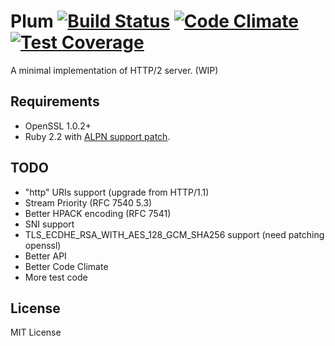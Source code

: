 # Plum [![Build Status](https://travis-ci.org/rhenium/plum.png?branch=master)](https://travis-ci.org/rhenium/plum) [![Code Climate](https://codeclimate.com/github/rhenium/plum/badges/gpa.svg)](https://codeclimate.com/github/rhenium/plum) [![Test Coverage](https://codeclimate.com/github/rhenium/plum/badges/coverage.svg)](https://codeclimate.com/github/rhenium/plum/coverage)
A minimal implementation of HTTP/2 server. (WIP)

## Requirements
* OpenSSL 1.0.2+
* Ruby 2.2 with [ALPN support patch](https://gist.github.com/rhenium/b1711edcc903e8887a51).

## TODO
* "http" URIs support (upgrade from HTTP/1.1)
* Stream Priority (RFC 7540 5.3)
* Better HPACK encoding (RFC 7541)
* SNI support
* TLS_ECDHE_RSA_WITH_AES_128_GCM_SHA256 support (need patching openssl)
* Better API
* Better Code Climate
* More test code

## License
MIT License
